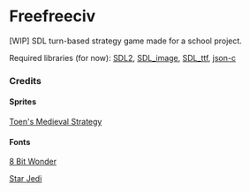 # Freefreeciv
[WIP] SDL turn-based strategy game made for a school project.

Required libraries (for now): [SDL2](https://www.libsdl.org/),
 [SDL_image](https://www.libsdl.org/projects/SDL_image/),
 [SDL_ttf](https://www.libsdl.org/projects/SDL_ttf/),
 [json-c](https://github.com/json-c/json-c)

### Credits
#### Sprites
[Toen's Medieval Strategy](https://toen.itch.io/toens-medieval-strategy)
#### Fonts
[8 Bit Wonder](https://www.dafont.com/fr/8bit-wonder.font)

[Star Jedi](https://www.dafont.com/fr/star-jedi.font)
